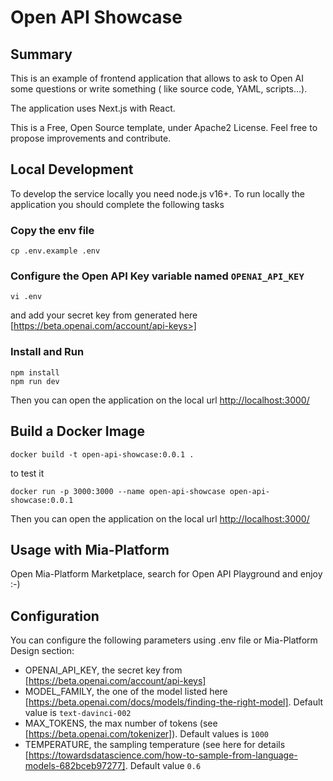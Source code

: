 # Open API Showcase

## Summary

This is an example of frontend application that allows to ask to Open AI some questions or write something ( like source code, YAML, scripts...).

The application uses Next.js with React. 

This is a Free, Open Source template, under Apache2 License. Feel free to propose improvements and contribute.

## Local Development

To develop the service locally you need node.js v16+.
To run locally the application you should complete the following tasks

### Copy the env file

```shell
cp .env.example .env
```

### Configure the Open API Key variable named `OPENAI_API_KEY`

```shell
vi .env
```

and add your secret key from generated here [https://beta.openai.com/account/api-keys>]

### Install and Run

```shell
npm install
npm run dev
```

Then you can open the application on the local url [http://localhost:3000/](http://localhost:3000/)

## Build a Docker Image

```shell
docker build -t open-api-showcase:0.0.1 .
```

to test it

```shell
docker run -p 3000:3000 --name open-api-showcase open-api-showcase:0.0.1
```

Then you can open the application on the local url [http://localhost:3000/](http://localhost:3000/)

## Usage with Mia-Platform

Open Mia-Platform Marketplace, search for Open API Playground and enjoy :-)

## Configuration

You can configure the following parameters using .env file or Mia-Platform Design section:

- OPENAI_API_KEY, the secret key from [https://beta.openai.com/account/api-keys]
- MODEL_FAMILY, the one of the model listed here [https://beta.openai.com/docs/models/finding-the-right-model]. Default value is `text-davinci-002`
- MAX_TOKENS, the max number of tokens (see [https://beta.openai.com/tokenizer]). Default values is  `1000`
- TEMPERATURE, the sampling temperature (see here for details [https://towardsdatascience.com/how-to-sample-from-language-models-682bceb97277]. Default value `0.6`

[nvm]: https://github.com/creationix/nvm
[merge-request]: https://git.tools.mia-platform.eu/clients/internal-paas/giulio-playground-2/services/test-openai/merge_requests
